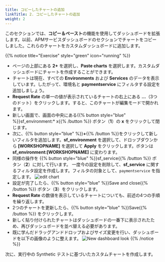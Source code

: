 ```yaml
---
title: コピーしたチャートの追加
linkTitle: 2. コピーしたチャートの追加
weight: 2
---
```


このセクションでは、**コピー＆ペースト**の機能を使用してダッシュボードを拡張します。以前、APMサービスダッシュボードのセクションでチャートをコピーしました。これらのチャートをカスタムダッシュボードに追加します。

{{% notice title="Exercise" style="green" icon="running" %}}

* ページの上部にある **2+** を選択し、**Paste charts** を選択します。カスタムダッシュボードにチャートを作成することができます。
* チャートは現在、すべての **Environments** および **Services** のデータを表示しています。したがって、環境名と **paymentservice** にフィルタする設定を追加しましょう。
* **Request Rate** の単一の値が表示されているチャートの右上にある **...**（3つのドット）をクリックします。すると、このチャートが編集モードで開かれます。
* 新しい画面で、画面の中央にある{{% button style="blue" %}}sf_environment:* x{{% /button %}} ボタン（**1**）の **x** をクリックして閉じます。
* 次に、{{% button style="blue" %}}**+**{{% /button %}}をクリックして新しいフィルタを追加します。**sf_environment** を選択して、ドロップダウンから **[WORKSHOPNAME]** を選択して **Apply** をクリックします。ボタンは **sf_environment:[WORKSHOPNAME]** に変わります。
* 同様の操作を {{% button style="blue" %}}sf_service{{% /button %}} ボタン（**2**）に対して行います。 一度今の設定を削除して、**sf_service** に関するフィルタ設定を作成します。フィルタの対象として、`paymentservice` を指定します。
  ![edit chart](../images/edit-chart.png)
* 設定が完了したら、{{% button style="blue" %}}Save and close{{% /button %}} ボタン（**3**）をクリックします。
* **Request Rate** の数値を表示しているチャートについても、前述の4つの手順を繰り返します。
* 2つのチャートを更新したら、{{% button style="blue" %}}Save{{% /button %}} をクリックします。
* 新しく貼り付けられたチャートはダッシュボードの一番下に表示されたため、再びダッシュボードを並べ替える必要があります。
* 既に学んだドラッグアンドドロップおよびサイズ変更を行い、ダッシュボードを以下の画像のように整えます。
  ![New dashboard look](../images/copyandpastedcharts.png)
{{% /notice %}}

次に、実行中の Synthetic テストに基づいたカスタムチャートを作成します。
